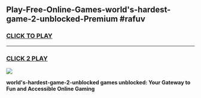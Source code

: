 
## Play-Free-Online-Games-world's-hardest-game-2-unblocked-Premium #rafuv
<h3>
<a href="https://premium.freeplayer.one?title=world's-hardest-game-2-unblocked&ref=8M">CLICK TO PLAY</a></h3>
<hr>

<h3>
<a href="https://premium.freeplayer.one?title=world's-hardest-game-2-unblocked&ref=8M">CLICK 2 PLAY</a>
  
</h3>

<a href="https://premium.freeplayer.one?title=world's-hardest-game-2-unblocked&ref=8M"><img src="https://clearcache.store/games.png"></a>


**world's-hardest-game-2-unblocked games unblocked: Your Gateway to Fun and Accessible Online Gaming**
